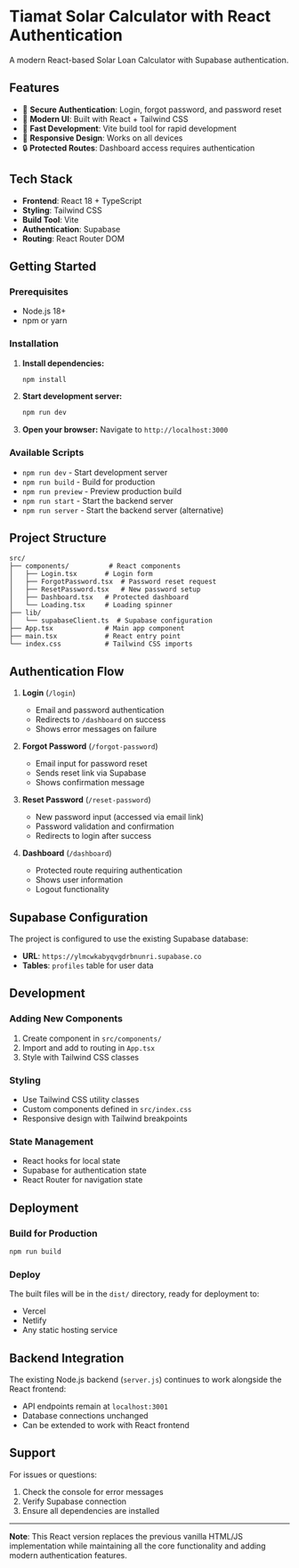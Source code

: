 # Tiamat Solar Calculator with React Authentication

A modern React-based Solar Loan Calculator with Supabase authentication.

## Features

- 🔐 **Secure Authentication**: Login, forgot password, and password reset
- 🎨 **Modern UI**: Built with React + Tailwind CSS
- 🚀 **Fast Development**: Vite build tool for rapid development
- 📱 **Responsive Design**: Works on all devices
- 🔒 **Protected Routes**: Dashboard access requires authentication

## Tech Stack

- **Frontend**: React 18 + TypeScript
- **Styling**: Tailwind CSS
- **Build Tool**: Vite
- **Authentication**: Supabase
- **Routing**: React Router DOM

## Getting Started

### Prerequisites

- Node.js 18+ 
- npm or yarn

### Installation

1. **Install dependencies:**
   ```bash
   npm install
   ```

2. **Start development server:**
   ```bash
   npm run dev
   ```

3. **Open your browser:**
   Navigate to `http://localhost:3000`

### Available Scripts

- `npm run dev` - Start development server
- `npm run build` - Build for production
- `npm run preview` - Preview production build
- `npm run start` - Start the backend server
- `npm run server` - Start the backend server (alternative)

## Project Structure

```
src/
├── components/          # React components
│   ├── Login.tsx       # Login form
│   ├── ForgotPassword.tsx  # Password reset request
│   ├── ResetPassword.tsx   # New password setup
│   ├── Dashboard.tsx   # Protected dashboard
│   └── Loading.tsx     # Loading spinner
├── lib/
│   └── supabaseClient.ts  # Supabase configuration
├── App.tsx             # Main app component
├── main.tsx            # React entry point
└── index.css           # Tailwind CSS imports
```

## Authentication Flow

1. **Login** (`/login`)
   - Email and password authentication
   - Redirects to `/dashboard` on success
   - Shows error messages on failure

2. **Forgot Password** (`/forgot-password`)
   - Email input for password reset
   - Sends reset link via Supabase
   - Shows confirmation message

3. **Reset Password** (`/reset-password`)
   - New password input (accessed via email link)
   - Password validation and confirmation
   - Redirects to login after success

4. **Dashboard** (`/dashboard`)
   - Protected route requiring authentication
   - Shows user information
   - Logout functionality

## Supabase Configuration

The project is configured to use the existing Supabase database:
- **URL**: `https://ylmcwkabyqvgdrbnunri.supabase.co`
- **Tables**: `profiles` table for user data

## Development

### Adding New Components

1. Create component in `src/components/`
2. Import and add to routing in `App.tsx`
3. Style with Tailwind CSS classes

### Styling

- Use Tailwind CSS utility classes
- Custom components defined in `src/index.css`
- Responsive design with Tailwind breakpoints

### State Management

- React hooks for local state
- Supabase for authentication state
- React Router for navigation state

## Deployment

### Build for Production

```bash
npm run build
```

### Deploy

The built files will be in the `dist/` directory, ready for deployment to:
- Vercel
- Netlify
- Any static hosting service

## Backend Integration

The existing Node.js backend (`server.js`) continues to work alongside the React frontend:
- API endpoints remain at `localhost:3001`
- Database connections unchanged
- Can be extended to work with React frontend

## Support

For issues or questions:
1. Check the console for error messages
2. Verify Supabase connection
3. Ensure all dependencies are installed

---

**Note**: This React version replaces the previous vanilla HTML/JS implementation while maintaining all the core functionality and adding modern authentication features. 